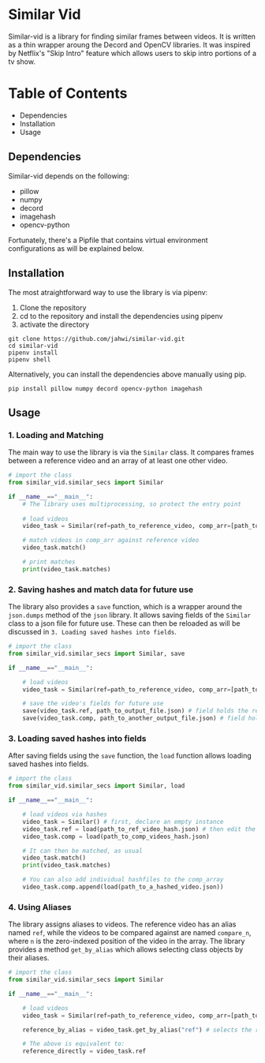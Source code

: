 # Similar Vid

Similar-vid is a library for finding similar frames between videos. It is written as a thin wrapper aroung the Decord and OpenCV libraries.
It was inspired by Netflix's "Skip Intro" feature which allows users to skip intro portions of a tv show.

# Table of Contents
+ Dependencies
+ Installation
+ Usage

## Dependencies
Similar-vid depends on the following:
+ pillow
+ numpy
+ decord
+ imagehash
+ opencv-python

Fortunately, there's a Pipfile that contains virtual environment configurations as will be explained below.

## Installation
The most atraightforward way to use the library is via pipenv:
1. Clone the repository
2. cd to the repository and install the dependencies using pipenv
3. activate the directory

```
git clone https://github.com/jahwi/similar-vid.git
cd similar-vid
pipenv install
pipenv shell
```

Alternatively, you can install the dependencies above manually using pip.
```
pip install pillow numpy decord opencv-python imagehash
```

## Usage

### 1. Loading and Matching
The main way to use the library is via the `Similar` class. It compares frames between a reference video and an array of at least one other video.

```python
# import the class
from similar_vid.similar_secs import Similar

if __name__=="__main__":
    # The library uses multiprocessing, so protect the entry point
    
    # load videos
    video_task = Similar(ref=path_to_reference_video, comp_arr=[path_to_other_video_1, path_to_other_video_2, path_to_other_video_3])

    # match videos in comp_arr against reference video
    video_task.match()

    # print matches
    print(video_task.matches)
```

### 2. Saving hashes and match data for future use
The library also provides a `save` function, which is a wrapper around the `json.dumps` method of the `json` library. It allows saving fields of the `Similar` class to a json file for future use. These can then be reloaded as will be discussed in `3. Loading saved hashes into fields`.

```python
# import the class
from similar_vid.similar_secs import Similar, save

if __name__=="__main__":

    # load videos
    video_task = Similar(ref=path_to_reference_video, comp_arr=[path_to_other_video_1, path_to_other_video_2, path_to_other_video_3])

    # save the video's fields for future use
    save(video_task.ref, path_to_output_file.json) # field holds the reference video hash
    save(video_task.comp, path_to_another_output_file.json) # field holds the hashes of the comparision array
```

### 3. Loading saved hashes into fields
After saving fields using the `save` function, the `load` function allows loading saved hashes into fields.

```python
# import the class
from similar_vid.similar_secs import Similar, load

if __name__=="__main__":

    # load videos via hashes
    video_task = Similar() # first, declare an empty instance
    video_task.ref = load(path_to_ref_video_hash.json) # then edit the fields directly
    video_task.comp = load(path_to_comp_videos_hash.json)

    # It can then be matched, as usual
    video_task.match()
    print(video_task.matches)

    # You can also add individual hashfiles to the comp_array
    video_task.comp.append(load(path_to_a_hashed_video.json))
```

### 4. Using Aliases
The library assigns aliases to videos. The reference video has an alias named `ref`, while the videos to be compared against are named `compare_n`, where `n` is the zero-indexed position of the video in the array. The library provides a method `get_by_alias` which allows selecting class objects by their aliases.

```python
# import the class
from similar_vid.similar_secs import Similar

if __name__=="__main__":

    # load videos
    video_task = Similar(ref=path_to_reference_video, comp_arr=[path_to_other_video_1, path_to_other_video_2, path_to_other_video_3])

    reference_by_alias = video_task.get_by_alias("ref") # selects the reference video object, if it exists.

    # The above is equivalent to:
    reference_directly = video_task.ref
```